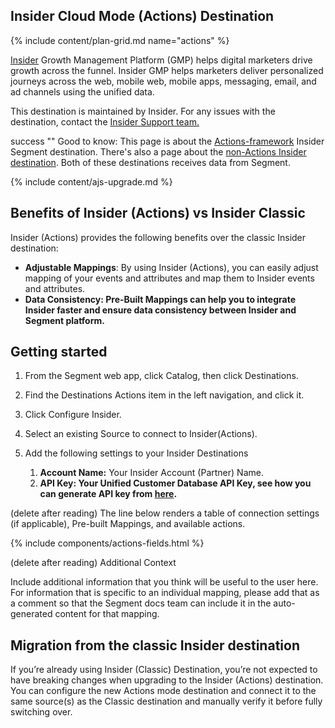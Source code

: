 ## Insider Cloud Mode (Actions) Destination

{% include content/plan-grid.md name="actions" %}

[Insider](https://useinsider.com/integration/segment/?utm_source=segmentio&utm_medium=docs&utm_campaign=partners) Growth Management Platform (GMP) helps digital marketers drive growth across the funnel. Insider GMP helps marketers deliver personalized journeys across the web, mobile web, mobile apps, messaging, email, and ad channels using the unified data.

This destination is maintained by Insider. For any issues with the destination, contact the [Insider Support team.](mailto:insiderhelp@useinsider.com)

success "" Good to know: This page is about the [Actions-framework](https://segment.com/docs/connections/destinations/actions/) Insider Segment destination. There's also a page about the [non-Actions Insider destination](https://segment.com/docs/connections/destinations/catalog/insider/). Both of these destinations receives data from Segment.

{% include content/ajs-upgrade.md %}


## Benefits of Insider (Actions) vs Insider Classic

Insider (Actions) provides the following benefits over the classic Insider destination:

- **Adjustable Mappings**: By using Insider (Actions), you can easily adjust mapping of your events and attributes and map them to Insider events and attributes.
- **Data Consistency: Pre-Built Mappings can help you to integrate Insider faster and ensure data consistency between Insider and Segment platform.**


## Getting started

1. From the Segment web app, click Catalog, then click Destinations.

2. Find the Destinations Actions item in the left navigation, and click it.

3. Click Configure Insider.

4. Select an existing Source to connect to Insider(Actions).

5. Add the following settings to your Insider Destinations

   1. **Account Name:** Your Insider Account (Partner) Name.
   2. **API Key: Your Unified Customer Database API Key, see how you can generate API key from [here](https://academy.useinsider.com/docs/api-authentication-tokens#generate-api-key).**

(delete after reading) The line below renders a table of connection settings (if applicable), Pre-built Mappings, and available actions.

{% include components/actions-fields.html %}

(delete after reading) Additional Context

Include additional information that you think will be useful to the user here. For information that is specific to an individual mapping, please add that as a comment so that the Segment docs team can include it in the auto-generated content for that mapping.


## Migration from the classic Insider destination

If you’re already using Insider (Classic) Destination, you’re not expected to have breaking changes when upgrading to the Insider (Actions) destination. You can configure the new Actions mode destination and connect it to the same source(s) as the Classic destination and manually verify it before fully switching over.

